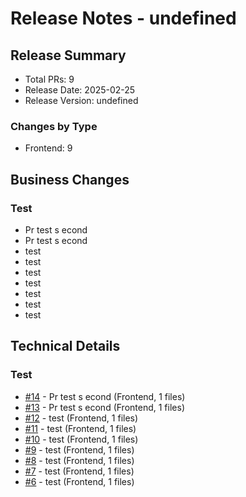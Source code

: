 # Release Notes - undefined

## Release Summary

- Total PRs: 9
- Release Date: 2025-02-25
- Release Version: undefined

### Changes by Type

- Frontend: 9

## Business Changes

### Test

- Pr test s econd
- Pr test s econd
- test
- test
- test
- test
- test
- test
- test


## Technical Details

### Test

- [#14](https://github.com/Aswin-Sanjith/FuturePlanet/pull/14) - Pr test s econd (Frontend, 1 files)
- [#13](https://github.com/Aswin-Sanjith/FuturePlanet/pull/13) - Pr test s econd (Frontend, 1 files)
- [#12](https://github.com/Aswin-Sanjith/FuturePlanet/pull/12) - test (Frontend, 1 files)
- [#11](https://github.com/Aswin-Sanjith/FuturePlanet/pull/11) - test (Frontend, 1 files)
- [#10](https://github.com/Aswin-Sanjith/FuturePlanet/pull/10) - test (Frontend, 1 files)
- [#9](https://github.com/Aswin-Sanjith/FuturePlanet/pull/9) - test (Frontend, 1 files)
- [#8](https://github.com/Aswin-Sanjith/FuturePlanet/pull/8) - test (Frontend, 1 files)
- [#7](https://github.com/Aswin-Sanjith/FuturePlanet/pull/7) - test (Frontend, 1 files)
- [#6](https://github.com/Aswin-Sanjith/FuturePlanet/pull/6) - test (Frontend, 1 files)

